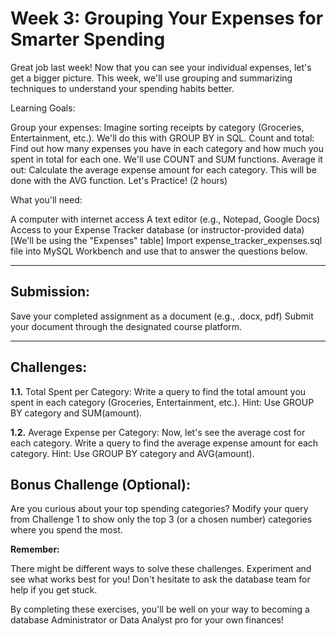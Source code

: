 # Week 3: Grouping Your Expenses for Smarter Spending

Great job last week! Now that you can see your individual expenses, let's get a bigger picture. This week, we'll use grouping and summarizing techniques to understand your spending habits better.

Learning Goals:

Group your expenses: Imagine sorting receipts by category (Groceries, Entertainment, etc.). We'll do this with GROUP BY in SQL.
Count and total: Find out how many expenses you have in each category and how much you spent in total for each one. We'll use COUNT and SUM functions.
Average it out: Calculate the average expense amount for each category. This will be done with the AVG function.
Let's Practice! (2 hours)

What you'll need:

A computer with internet access
A text editor (e.g., Notepad, Google Docs)
Access to your Expense Tracker database (or instructor-provided data) [We'll be using the "Expenses" table]
Import expense_tracker_expenses.sql file into MySQL Workbench and use that to answer the questions below. 

_________________________________________________________________________________________________________________________
## Submission:

Save your completed assignment as a document (e.g., .docx, pdf)
Submit your document through the designated course platform.
_________________________________________________________________________________________________________________________

## Challenges:

**1.1.** Total Spent per Category: 
Write a query to find the total amount you spent in each category (Groceries, Entertainment, etc.). Hint: Use GROUP BY category and SUM(amount).

**1.2.** Average Expense per Category: 
Now, let's see the average cost for each category. Write a query to find the average expense amount for each category. Hint: Use GROUP BY category and AVG(amount).

## Bonus Challenge (Optional): 
Are you curious about your top spending categories? Modify your query from Challenge 1 to show only the top 3 (or a chosen number) categories where you spend the most.

**Remember:**

There might be different ways to solve these challenges. Experiment and see what works best for you!
Don't hesitate to ask the database team for help if you get stuck.

By completing these exercises, you'll be well on your way to becoming a database Administrator or Data Analyst pro for your own finances!
